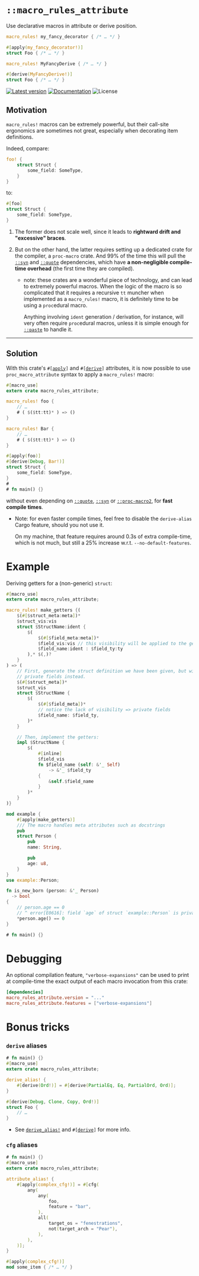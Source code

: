 # `::macro_rules_attribute`

Use declarative macros in attribute or derive position.

```rust ,ignore
macro_rules! my_fancy_decorator { /* … */ }

#[apply(my_fancy_decorator!)]
struct Foo { /* … */ }
```

```rust ,ignore
macro_rules! MyFancyDerive { /* … */ }

#[derive(MyFancyDerive!)]
struct Foo { /* … */ }
```

[![Latest version](https://img.shields.io/crates/v/macro_rules_attribute.svg)](https://crates.io/crates/macro_rules_attribute)
[![Documentation](https://docs.rs/macro_rules_attribute/badge.svg)](https://docs.rs/macro_rules_attribute)
![License](https://img.shields.io/crates/l/macro_rules_attribute.svg)

## Motivation

`macro_rules!` macros can be extremely powerful, but their call-site ergonomics
are sometimes not great, especially when decorating item definitions.

Indeed, compare:

```rust ,ignore
foo! {
    struct Struct {
        some_field: SomeType,
    }
}
```

to:

```rust ,ignore
#[foo]
struct Struct {
    some_field: SomeType,
}
```

 1. The former does not scale well, since it leads to **rightward drift and
"excessive" braces**.

 1. But on the other hand, the latter requires setting up a dedicated crate for
    the compiler, a `proc-macro` crate. And 99% of the time this will pull the
    [`::syn`] and [`::quote`] dependencies, which have **a
    non-negligible compile-time overhead** (the first time they are compiled).

     - note: these crates are a wonderful piece of technology, and can lead to
       extremely powerful macros. When the logic of the macro is so complicated
       that it requires a recursive `tt` muncher when implemented as a
       `macro_rules!` macro, it is definitely time to be using a `proc`edural
       macro.

       Anything involving `ident` generation / derivation, for instance, will very
       often require `proc`edural macros, unless it is simple enough for
       [`::paste`] to handle it.

___

## Solution

With this crate's <code>#\[[apply]\]</code> and <code>#\[[derive]\]</code>
attributes, it is now possible to use `proc_macro_attribute` syntax to apply a
`macro_rules!` macro:

[apply]: https://docs.rs/macro_rules_attribute/0.1.0-rc1/macro_rules_attribute/attr.apply.html
[derive]: https://docs.rs/macro_rules_attribute/0.1.0-rc1/macro_rules_attribute/attr.derive.html

```rust
#[macro_use]
extern crate macro_rules_attribute;

macro_rules! foo {
    // …
    # ( $($tt:tt)* ) => ()
}

macro_rules! Bar {
    // …
    # ( $($tt:tt)* ) => ()
}

#[apply(foo)]
#[derive(Debug, Bar!)]
struct Struct {
    some_field: SomeType,
}
#
# fn main() {}
```

without even depending on [`::quote`], [`::syn`] or [`::proc-macro2`], for
**fast compile times**.

  - Note: for even faster compile times, feel free to disable the `derive-alias`
    Cargo feature, should you not use it.

    On my machine, that feature requires around 0.3s of extra compile-time,
    which is not much, but still a 25% increase w.r.t. `--no-default-features`.

[`macro_rules_attribute`]: https://docs.rs/macro_rules_attribute_proc_macro/0.0.1/macro_rules_attribute_proc_macro/attr.macro_rules_attribute.html
[`macro_rules_derive`]: https://docs.rs/macro_rules_attribute_proc_macro/0.0.1/macro_rules_attribute_proc_macro/attr.macro_rules_derive.html
[`::paste`]: https://docs.rs/paste
[`::proc-macro2`]: https://docs.rs/proc_macro2
[`::syn`]: https://docs.rs/syn
[`::quote`]: https://docs.rs/quote

# Example

Deriving getters for a (non-generic) `struct`:

```rust
#[macro_use]
extern crate macro_rules_attribute;

macro_rules! make_getters {(
    $(#[$struct_meta:meta])*
    $struct_vis:vis
    struct $StructName:ident {
        $(
            $(#[$field_meta:meta])*
            $field_vis:vis // this visibility will be applied to the getters instead
            $field_name:ident : $field_ty:ty
        ),* $(,)?
    }
) => (
    // First, generate the struct definition we have been given, but with
    // private fields instead.
    $(#[$struct_meta])*
    $struct_vis
    struct $StructName {
        $(
            $(#[$field_meta])*
            // notice the lack of visibility => private fields
            $field_name: $field_ty,
        )*
    }

    // Then, implement the getters:
    impl $StructName {
        $(
            #[inline]
            $field_vis
            fn $field_name (self: &'_ Self)
                -> &'_ $field_ty
            {
                &self.$field_name
            }
        )*
    }
)}

mod example {
    #[apply(make_getters)]
    /// The macro handles meta attributes such as docstrings
    pub
    struct Person {
        pub
        name: String,

        pub
        age: u8,
    }
}
use example::Person;

fn is_new_born (person: &'_ Person)
  -> bool
{
    // person.age == 0
    // ^ error[E0616]: field `age` of struct `example::Person` is private
    *person.age() == 0
}

# fn main() {}
```

# Debugging

An optional compilation feature, `"verbose-expansions"` can be used to print at
compile-time the exact output of each macro invocation from this crate:

```toml
[dependencies]
macro_rules_attribute.version = "..."
macro_rules_attribute.features = ["verbose-expansions"]
```

# Bonus tricks

### `derive` aliases

```rust
# fn main() {}
#[macro_use]
extern crate macro_rules_attribute;

derive_alias! {
    #[derive(Ord!)] = #[derive(PartialEq, Eq, PartialOrd, Ord)];
}

#[derive(Debug, Clone, Copy, Ord!)]
struct Foo {
    // …
}
```

  - See [`derive_alias!`] and <code>#\[[derive]\]</code> for more info.

[`derive_alias!`]: https://docs.rs/macro_rules_attribute/0.1.0-rc1/macro_rules_attribute/macro.derive_alias.html

### `cfg` aliases

```rust
# fn main() {}
#[macro_use]
extern crate macro_rules_attribute;

attribute_alias! {
    #[apply(complex_cfg!)] = #[cfg(
        any(
            any(
                foo,
                feature = "bar",
            ),
            all(
                target_os = "fenestrations",
                not(target_arch = "Pear"),
            ),
        ),
    )];
}

#[apply(complex_cfg!)]
mod some_item { /* … */ }
```
